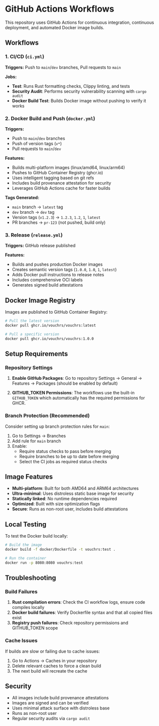 # GitHub Actions Workflows

This repository uses GitHub Actions for continuous integration, continuous deployment, and automated Docker image builds.

## Workflows

### 1. CI/CD (`ci.yml`)

**Triggers:** Push to `main`/`dev` branches, Pull requests to `main`

**Jobs:**
- **Test**: Runs Rust formatting checks, Clippy linting, and tests
- **Security Audit**: Performs security vulnerability scanning with `cargo audit`
- **Docker Build Test**: Builds Docker image without pushing to verify it works

### 2. Docker Build and Push (`docker.yml`)

**Triggers:** 
- Push to `main`/`dev` branches
- Push of version tags (`v*`)
- Pull requests to `main`/`dev`

**Features:**
- Builds multi-platform images (linux/amd64, linux/arm64)
- Pushes to GitHub Container Registry (ghcr.io)
- Uses intelligent tagging based on git refs
- Includes build provenance attestation for security
- Leverages GitHub Actions cache for faster builds

**Tags Generated:**
- `main` branch → `latest` tag
- `dev` branch → `dev` tag
- Version tags (`v1.2.3`) → `1.2.3`, `1.2`, `1`, `latest`
- PR branches → `pr-123` (not pushed, build only)

### 3. Release (`release.yml`)

**Triggers:** GitHub release published

**Features:**
- Builds and pushes production Docker images
- Creates semantic version tags (`1.0.0`, `1.0`, `1`, `latest`)
- Adds Docker pull instructions to release notes
- Includes comprehensive OCI labels
- Generates signed build attestations

## Docker Image Registry

Images are published to GitHub Container Registry:

```bash
# Pull the latest version
docker pull ghcr.io/vouchrs/vouchrs:latest

# Pull a specific version
docker pull ghcr.io/vouchrs/vouchrs:1.0.0
```

## Setup Requirements

### Repository Settings

1. **Enable GitHub Packages**: Go to repository Settings → General → Features → Packages (should be enabled by default)

2. **GITHUB_TOKEN Permissions**: The workflows use the built-in `GITHUB_TOKEN` which automatically has the required permissions for GHCR.

### Branch Protection (Recommended)

Consider setting up branch protection rules for `main`:

1. Go to Settings → Branches
2. Add rule for `main` branch
3. Enable:
   - Require status checks to pass before merging
   - Require branches to be up to date before merging
   - Select the CI jobs as required status checks

## Image Features

- **Multi-platform**: Built for both AMD64 and ARM64 architectures
- **Ultra-minimal**: Uses distroless static base image for security
- **Statically linked**: No runtime dependencies required
- **Optimized**: Built with size optimization flags
- **Secure**: Runs as non-root user, includes build attestations

## Local Testing

To test the Docker build locally:

```bash
# Build the image
docker build -f docker/Dockerfile -t vouchrs:test .

# Run the container
docker run -p 8080:8080 vouchrs:test
```

## Troubleshooting

### Build Failures

1. **Rust compilation errors**: Check the CI workflow logs, ensure code compiles locally
2. **Docker build failures**: Verify Dockerfile syntax and that all copied files exist
3. **Registry push failures**: Check repository permissions and GITHUB_TOKEN scope

### Cache Issues

If builds are slow or failing due to cache issues:

1. Go to Actions → Caches in your repository
2. Delete relevant caches to force a clean build
3. The next build will recreate the cache

## Security

- All images include build provenance attestations
- Images are signed and can be verified
- Uses minimal attack surface with distroless base
- Runs as non-root user
- Regular security audits via `cargo audit`
